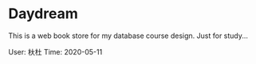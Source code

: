 # Daydream
This is a web book store for my database course design.
Just for study...

User: 杕杜
Time: 2020-05-11
